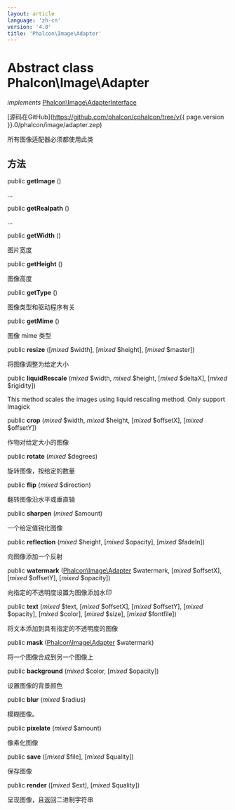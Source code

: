 ```yaml
---
layout: article
language: 'zh-cn'
version: '4.0'
title: 'Phalcon\Image\Adapter'
---
```

# Abstract class **Phalcon\Image\Adapter**

*implements* [Phalcon\Image\AdapterInterface](Phalcon_Image_AdapterInterface)

[源码在GitHub](https://github.com/phalcon/cphalcon/tree/v{{ page.version }}.0/phalcon/image/adapter.zep)

所有图像适配器必须都使用此类

## 方法

public **getImage** ()

...

public **getRealpath** ()

...

public **getWidth** ()

图片宽度

public **getHeight** ()

图像高度

public **getType** ()

图像类型和驱动程序有关

public **getMime** ()

图像 mime 类型

public **resize** ([*mixed* $width], [*mixed* $height], [*mixed* $master])

将图像调整为给定大小

public **liquidRescale** (*mixed* $width, *mixed* $height, [*mixed* $deltaX], [*mixed* $rigidity])

This method scales the images using liquid rescaling method. Only support Imagick

public **crop** (*mixed* $width, *mixed* $height, [*mixed* $offsetX], [*mixed* $offsetY])

作物对给定大小的图像

public **rotate** (*mixed* $degrees)

旋转图像，按给定的数量

public **flip** (*mixed* $direction)

翻转图像沿水平或垂直轴

public **sharpen** (*mixed* $amount)

一个给定值锐化图像

public **reflection** (*mixed* $height, [*mixed* $opacity], [*mixed* $fadeIn])

向图像添加一个反射

public **watermark** ([Phalcon\Image\Adapter](Phalcon_Image_Adapter) $watermark, [*mixed* $offsetX], [*mixed* $offsetY], [*mixed* $opacity])

向指定的不透明度设置为图像添加水印

public **text** (*mixed* $text, [*mixed* $offsetX], [*mixed* $offsetY], [*mixed* $opacity], [*mixed* $color], [*mixed* $size], [*mixed* $fontfile])

将文本添加到具有指定的不透明度的图像

public **mask** ([Phalcon\Image\Adapter](Phalcon_Image_Adapter) $watermark)

将一个图像合成到另一个图像上

public **background** (*mixed* $color, [*mixed* $opacity])

设置图像的背景颜色

public **blur** (*mixed* $radius)

模糊图像。

public **pixelate** (*mixed* $amount)

像素化图像

public **save** ([*mixed* $file], [*mixed* $quality])

保存图像

public **render** ([*mixed* $ext], [*mixed* $quality])

呈现图像，且返回二进制字符串